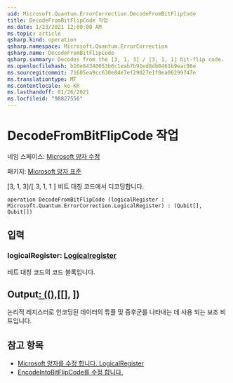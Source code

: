 ```yaml
---
uid: Microsoft.Quantum.ErrorCorrection.DecodeFromBitFlipCode
title: DecodeFromBitFlipCode 작업
ms.date: 1/23/2021 12:00:00 AM
ms.topic: article
qsharp.kind: operation
qsharp.namespace: Microsoft.Quantum.ErrorCorrection
qsharp.name: DecodeFromBitFlipCode
qsharp.summary: Decodes from the [3, 1, 3] / ⟦3, 1, 1⟧ bit-flip code.
ms.openlocfilehash: b16e84340053b6c1eab7b91ed8db0461b9eac98e
ms.sourcegitcommit: 71605ea9cc630e84e7ef29027e1f0ea06299747e
ms.translationtype: MT
ms.contentlocale: ko-KR
ms.lasthandoff: 01/26/2021
ms.locfileid: "98827556"
---
```

# <a name="decodefrombitflipcode-operation"></a>DecodeFromBitFlipCode 작업

네임 스페이스: [Microsoft 양자 수정](xref:Microsoft.Quantum.ErrorCorrection)

패키지: [Microsoft 양자 표준](https://nuget.org/packages/Microsoft.Quantum.Standard)


[3, 1, 3]/⟦ 3, 1, 1 ⟧ 비트 대칭 코드에서 디코딩합니다.

```qsharp
operation DecodeFromBitFlipCode (logicalRegister : Microsoft.Quantum.ErrorCorrection.LogicalRegister) : (Qubit[], Qubit[])
```


## <a name="input"></a>입력

### <a name="logicalregister--logicalregister"></a>logicalRegister: [Logicalregister](xref:Microsoft.Quantum.ErrorCorrection.LogicalRegister)

비트 대칭 코드의 코드 블록입니다.



## <a name="output--qubitqubit"></a>Output[: ((),](xref:microsoft.quantum.lang-ref.qubit)[[], [](xref:microsoft.quantum.lang-ref.qubit)])

논리적 레지스터로 인코딩된 데이터의 튜플 및 증후군를 나타내는 데 사용 되는 보조 비트입니다.

## <a name="see-also"></a>참고 항목

- [Microsoft 양자를 수정 합니다. LogicalRegister](xref:Microsoft.Quantum.ErrorCorrection.LogicalRegister)
- [EncodeIntoBitFlipCode를 수정 합니다.](xref:Microsoft.Quantum.ErrorCorrection.EncodeIntoBitFlipCode)